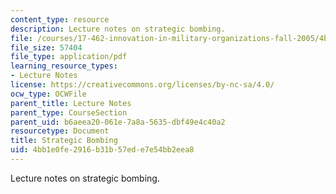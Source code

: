 ```yaml
---
content_type: resource
description: Lecture notes on strategic bombing.
file: /courses/17-462-innovation-in-military-organizations-fall-2005/4bb1e0fe2916b31b57ede7e54bb2eea8_lec3.pdf
file_size: 57404
file_type: application/pdf
learning_resource_types:
- Lecture Notes
license: https://creativecommons.org/licenses/by-nc-sa/4.0/
ocw_type: OCWFile
parent_title: Lecture Notes
parent_type: CourseSection
parent_uid: b6aeea20-061e-7a8a-5635-dbf49e4c40a2
resourcetype: Document
title: Strategic Bombing
uid: 4bb1e0fe-2916-b31b-57ed-e7e54bb2eea8
---
```

Lecture notes on strategic bombing.